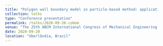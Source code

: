 ```yaml
---
title: "Polygon wall boundary model in particle-based method: application to Brumadinho tailings dam failure"
collection: talks
type: "Conference presentation"
permalink: /talks/2020-09-20-cobem
venue: "The 25th ABCM International Congress of Mechanical Engineering (COBEM)"
date: 2020-09-20
location: "Uberlândia, Brazil"
---
```


<!-- This is a description of your conference proceedings talk, note the different field in type. You can put anything in this field. -->
